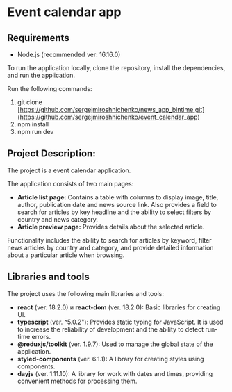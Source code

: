 # Event calendar app

## Requirements
- Node.js (recommended ver: 16.16.0)

To run the application locally, clone the repository, install the dependencies, and run the application.

Run the following commands:
1. git clone [https://github.com/sergejmiroshnichenko/news_app_bintime.git](https://github.com/sergejmiroshnichenko/event_calendar_app)
2. npm install
3. npm run dev

##   Project Description:

The project is a event calendar application.

The application consists of two main pages:

- **Article list page:**
        Contains a table with columns to display image, title, author, publication date and news source link.
        Also provides a field to search for articles by key headline and the ability to select filters by country and news category.
- **Article preview page:**
    Provides details about the selected article.

Functionality includes the ability to search for articles by keyword, filter news articles by country and category, and provide detailed information about a particular article when browsing.

## Libraries and tools

The project uses the following main libraries and tools:

- **react** (ver. 18.2.0) и **react-dom** (ver. 18.2.0): Basic libraries for creating UI.
- **typescript** (ver. ^5.0.2"): Provides static typing for JavaScript. It is used to increase the reliability of development and the ability to detect run-time errors.
- **@reduxjs/toolkit** (ver. 1.9.7): Used to manage the global state of the application.
- **styled-components** (ver. 6.1.1): A library for creating styles using components.
- **dayjs** (ver. 1.11.10): A library for work with dates and times, providing convenient methods for processing them.
